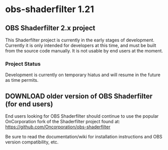 # obs-shaderfilter 1.21

## OBS Shaderfilter 2.x project
This Shaderfilter project is currently in the early stages of development.  Currently it is only intended for developers at this time, and must
be built from the source code manually.  It is not usable by end users at the moment.

### Project Status
Development is currently on temporary hiatus and will resume in the future as time permits.

## DOWNLOAD older version of OBS Shaderfilter (for end users)
End users looking for OBS Shaderfilter should continue to use the popular OnCorporation fork of the Shaderfilter project found at:
https://github.com/Oncorporation/obs-shaderfilter

Be sure to read the documentation/wiki for
installation instructions and OBS version compatibility, etc.

